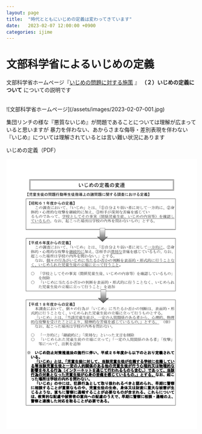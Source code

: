 ```yaml
---
layout: page
title:  "時代とともにいじめの定義は変わってきています"
date:   2023-02-07 12:00:00 +0900
categories: ijime
---
```

# 文部科学省によるいじめの定義

文部科学省ホームページ『[いじめの問題に対する施策](https://www.mext.go.jp/a_menu/shotou/seitoshidou/1302904.htm)
』 **（２）いじめの定義について** についての説明です

<br />
![文部科学省ホームページ](/assets/images/2023-02-07-001.jpg)
<br />

集団リンチの様な『悪質ないじめ』が問題であることについては理解が広まっていると思いますが
暴力を伴わない、あからさまな侮辱・差別表現を伴わない『いじめ』については理解されているとは言い難い状況にあります

いじめの定義（PDF）

![いじめの定義](/assets/images/2023-02-07-002.jpg)
